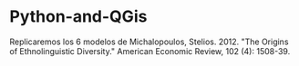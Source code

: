 # Python-and-QGis
Replicaremos los 6 modelos de Michalopoulos, Stelios. 2012. "The Origins of Ethnolinguistic Diversity." American Economic Review, 102 (4): 1508-39.
